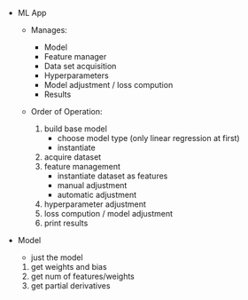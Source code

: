 - ML App
    - Manages:
        - Model
        - Feature manager
        - Data set acquisition
        - Hyperparameters
        - Model adjustment / loss compution
        - Results
    
    - Order of Operation:
        1. build base model
            - choose model type (only linear regression at first)
            - instantiate
        2. acquire dataset
        3. feature management
            - instantiate dataset as features
            - manual adjustment
            - automatic adjustment
        4. hyperparameter adjustment
        5. loss compution / model adjustment
        6. print results

- Model
    - just the model
    1. get weights and bias
    2. get num of features/weights
    3. get partial derivatives
